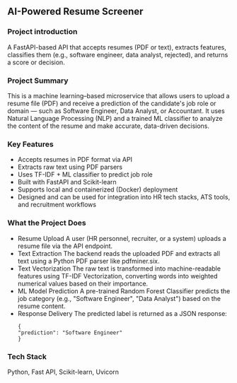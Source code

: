 ## AI-Powered Resume Screener

### Project introduction

A FastAPI-based API that accepts resumes (PDF or text), extracts features, classifies them (e.g., software engineer, data analyst, rejected), and returns a score or decision.

### Project Summary

This is a machine learning–based microservice that allows users to upload a resume file (PDF) and receive a prediction of the candidate's job role or domain — such as Software Engineer, Data Analyst, or Accountant.
It uses Natural Language Processing (NLP) and a trained ML classifier to analyze the content of the resume and make accurate, data-driven decisions.

### Key Features

- Accepts resumes in PDF format via API
- Extracts raw text using PDF parsers
- Uses TF-IDF + ML classifier to predict job role
- Built with FastAPI and Scikit-learn
- Supports local and containerized (Docker) deployment
- Designed and can be used for integration into HR tech stacks, ATS tools, and recruitment workflows

### What the Project Does

- Resume Upload
  A user (HR personnel, recruiter, or a system) uploads a resume file via the API endpoint.
- Text Extraction
  The backend reads the uploaded PDF and extracts all text using a Python PDF parser like pdfminer.six.
- Text Vectorization
  The raw text is transformed into machine-readable features using TF-IDF Vectorization, converting words into weighted numerical values based on their importance.
- ML Model Prediction
  A pre-trained Random Forest Classifier predicts the job category (e.g., "Software Engineer", "Data Analyst") based on the resume content.
- Response Delivery
  The predicted label is returned as a JSON response:
  ```
  {
  "prediction": "Software Engineer"
  }
  ```

### Tech Stack

Python, Fast API, Scikit-learn, Uvicorn
